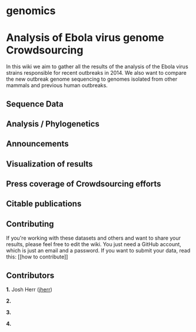 genomics
========

# Analysis of Ebola virus genome Crowdsourcing #

In this wiki we aim to gather all the results of the analysis of the Ebola virus strains responsible for recent outbreaks in 2014.  We also want to compare the new outbreak genome sequencing to genomes isolated from other mammals and previous human outbreaks.

## Sequence Data ##

## Analysis / Phylogenetics ##

## Announcements ##

## Visualization of results ##

## Press coverage of Crowdsourcing efforts ##

## Citable publications ##

## Contributing ##

If you're working with these datasets and others and want to share your results, please feel free to edit the wiki. You just need a GitHub account, which is just an email and a password. If you want to submit your data, read this: [[how to contribute]]

## Contributors ##

**1.** Josh Herr ([jherr](https://github.com/jrherr))

**2.**

**3.**

**4.**
